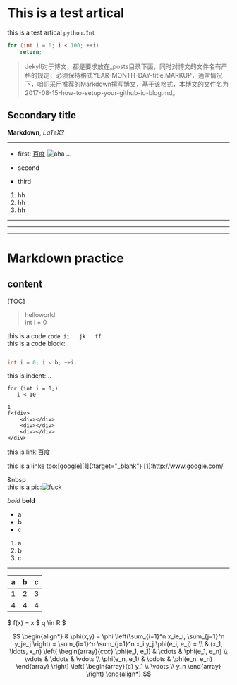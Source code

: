 # This is a test artical

this is a test artical `python.Int`

```c
for (int i = 0; i < 100; ++i)
    return;
```

>Jekyll对于博文，都是要求放在_posts目录下面，同时对博文的文件名有严格的规定，必须保持格式YEAR-MONTH-DAY-title.MARKUP，通常情况下，咱们采用推荐的Markdown撰写博文，基于该格式，本博文的文件名为2017-08-15-how-to-setup-your-github-io-blog.md。

## Secondary title

**Markdown**, *LaTeX?*
______________________________

* first:
[百度](http://www.google.com/)
![aha](https://tvax1.sinaimg.cn/crop.0.0.736.736.180/9f3d6c8ely8fnu4qur21pj20kg0kgt9t.jpg)
...

* second
* third

1. hh
1. hh
1. hh

_____________________________________________

**************************************

* * *

# Markdown practice

## content

[TOC]

>helloworld  
int i  = 0

this is a code `code
ii  
jk  
ff`  
this is a code block:

```c

int i = 0; i < b; ++i;  
```

this is indent:...  

    for (int i = 0;)
       i < 10

    1
    f<fdiv>   
        <div></div>
        <div></div>
        <div></div>
    </div>

this is link:[百度](www.baidu.com/"commernt")  
  
this is a linke too:[google][1]{:target="_blank"}
[1]:http://www.google.com/

&nbsp<br/>
this is a pic:![fuck](./fuck)

*bold*
**bold**

* a
* b
* c

1. a
2. b
3. c

***

| a | b | c |
|-----|-----|-----|
|1|2|3|
|4|4|4|

$ f(x) = x
$ q \in R $

$$
\begin{align*}
  & \phi(x,y) = \phi \left(\sum_{i=1}^n x_ie_i, \sum_{j=1}^n y_je_j \right)
  = \sum_{i=1}^n \sum_{j=1}^n x_i y_j \phi(e_i, e_j) = \\
  & (x_1, \ldots, x_n) \left( \begin{array}{ccc}
      \phi(e_1, e_1) & \cdots & \phi(e_1, e_n) \\
      \vdots & \ddots & \vdots \\
      \phi(e_n, e_1) & \cdots & \phi(e_n, e_n)
    \end{array} \right)
  \left( \begin{array}{c}
      y_1 \\
      \vdots \\
      y_n
    \end{array} \right)
\end{align*}
$$
